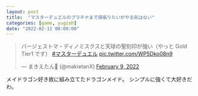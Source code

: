 ```yaml
---
layout: post
title:  "マスターデュエルのプラチナまで頑張りたいがやる気はない"
categories: [game, yugioh]
date: "2022-02-11 00:00:00"
---
```


<blockquote class="twitter-tweet tw-align-center"><p lang="ja" dir="ltr">バージェストマ・ディノミスクスと天球の聖刻印が強い（やっと Gold Tier1 です） <a href="https://twitter.com/hashtag/%E3%83%9E%E3%82%B9%E3%82%BF%E3%83%BC%E3%83%87%E3%83%A5%E3%82%A8%E3%83%AB?src=hash&amp;ref_src=twsrc%5Etfw">#マスターデュエル</a> <a href="https://t.co/WP5Dko08n9">pic.twitter.com/WP5Dko08n9</a></p>&mdash; まきえたん🥦 (@makietanX) <a href="https://twitter.com/makietanX/status/1491406286126485504?ref_src=twsrc%5Etfw">February 9, 2022</a></blockquote> <script async src="https://platform.twitter.com/widgets.js" charset="utf-8"></script>

メイドラゴン好き故に組み立てたドラゴンメイド。
シンプルに強くて大好きだわ。
